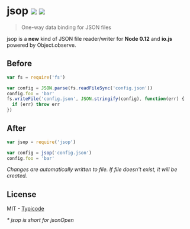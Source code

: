 # jsop [![](https://travis-ci.org/typicode/jsop.svg?branch=master)](https://travis-ci.org/typicode/jsop) [![](https://badge.fury.io/js/jsop.svg)](https://www.npmjs.com/package/jsop)

> One-way data binding for JSON files

jsop is a __new__ kind of JSON file reader/writer for __Node 0.12__ and __io.js__ powered by Object.observe.

## Before

```javascript
var fs = require('fs')

var config = JSON.parse(fs.readFileSync('config.json'))
config.foo = 'bar'
fs.writeFile('config.json', JSON.stringify(config), function(err) {
  if (err) throw err
})
```

## After

```javascript
var jsop = require('jsop')

var config = jsop('config.json')
config.foo = 'bar'
```

_Changes are automatically written to file. If file doesn't exist, it will be created._

## License

MIT - [Typicode](https://github.com/typicode)

_* jsop is short for jsonOpen_
